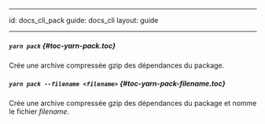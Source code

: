 * * *

id: docs_cli_pack guide: docs_cli layout: guide

* * *

##### `yarn pack` [](#toc-yarn-pack){#toc-yarn-pack.toc}

Crée une archive compressée gzip des dépendances du package.

##### `yarn pack --filename <filename>` [](#toc-yarn-pack-filename){#toc-yarn-pack-filename.toc}

Crée une archive compressée gzip des dépendances du package et nomme le fichier *filename*.